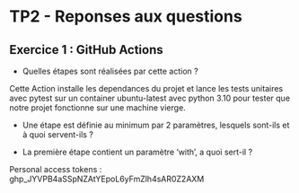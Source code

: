 # TP2 - Reponses aux questions

## Exercice 1 : GitHub Actions

- Quelles étapes sont réalisées par cette action ?

Cette Action installe les dependances du projet et lance les tests unitaires avec pytest sur un container ubuntu-latest avec python 3.10 pour tester que notre projet fonctionne sur une machine vierge.

- Une étape est définie au minimum par 2 paramètres, lesquels sont-ils
  et à quoi servent-ils ?

- La première étape contient un paramètre ‘with’, a quoi sert-il ?

Personal access tokens : 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
